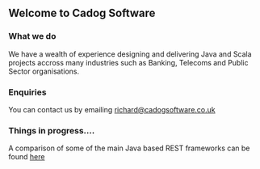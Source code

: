 ## Welcome to Cadog Software

### What we do
We have a wealth of experience designing and delivering Java and Scala projects accross many industries such as Banking, Telecoms and Public Sector organisations.

### Enquiries
You can contact us by emailing [richard@cadogsoftware.co.uk](mailto:richard@cadogsoftware.co.uk)

### Things in progress....
A comparison of some of the main Java based REST frameworks can be found [here](docs/java-rest-frameworks-evaluation.md)
